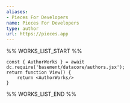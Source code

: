 ```yaml
---
aliases:
- Pieces For Developers
name: Pieces For Developers
type: author
url: https://pieces.app
---
```



%% WORKS_LIST_START %%

```datacorejsx
const { AuthorWorks } = await dc.require('basement/datacore/authors.jsx');
return function View() {
    return <AuthorWorks/>
}
```
%% WORKS_LIST_END %%